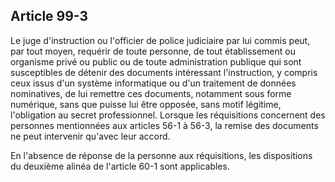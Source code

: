Article 99-3
----
Le juge d'instruction ou l'officier de police judiciaire par lui commis peut,
par tout moyen, requérir de toute personne, de tout établissement ou organisme
privé ou public ou de toute administration publique qui sont susceptibles de
détenir des documents intéressant l'instruction, y compris ceux issus d'un
système informatique ou d'un traitement de données nominatives, de lui remettre
ces documents, notamment sous forme numérique, sans que puisse lui être opposée,
sans motif légitime, l'obligation au secret professionnel. Lorsque les
réquisitions concernent des personnes mentionnées aux articles 56-1 à 56-3, la
remise des documents ne peut intervenir qu'avec leur accord.

En l'absence de réponse de la personne aux réquisitions, les dispositions du
deuxième alinéa de l'article 60-1 sont applicables.
